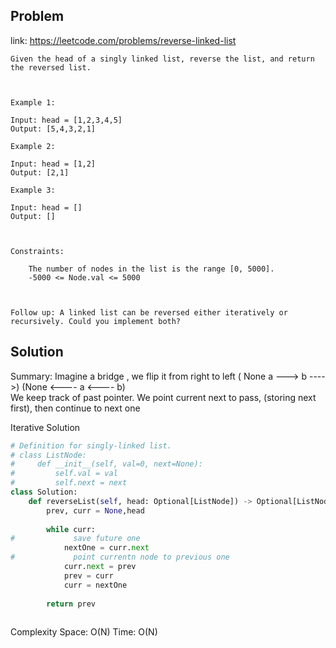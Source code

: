 ## Problem
link: https://leetcode.com/problems/reverse-linked-list

```
Given the head of a singly linked list, reverse the list, and return the reversed list.

 

Example 1:

Input: head = [1,2,3,4,5]
Output: [5,4,3,2,1]

Example 2:

Input: head = [1,2]
Output: [2,1]

Example 3:

Input: head = []
Output: []

 

Constraints:

    The number of nodes in the list is the range [0, 5000].
    -5000 <= Node.val <= 5000

 

Follow up: A linked list can be reversed either iteratively or recursively. Could you implement both?

```

## Solution

Summary:  Imagine a bridge , we flip it from right to left ( None   a ---> b ---->)  (None <---- a <---- b)  
We keep track of past pointer. We point current next to pass, (storing next first), then continue to next one

Iterative Solution
```python
# Definition for singly-linked list.
# class ListNode:
#     def __init__(self, val=0, next=None):
#         self.val = val
#         self.next = next
class Solution:
    def reverseList(self, head: Optional[ListNode]) -> Optional[ListNode]:
        prev, curr = None,head
    
        while curr:
#             save future one
            nextOne = curr.next
#             point currentn node to previous one
            curr.next = prev
            prev = curr
            curr = nextOne
            
        return prev
        
```

Complexity
    Space: O(N)
    Time: O(N)